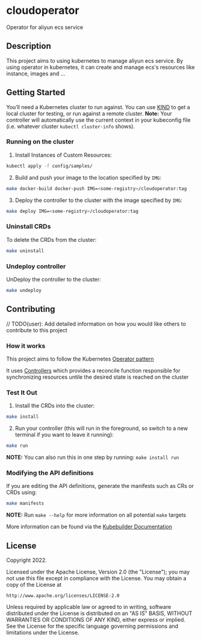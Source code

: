 # cloudoperator

Operator for aliyun ecs service

## Description

This project aims to using kubernetes to manage aliyun ecs service. By using operator in kubernetes, it can create and 
manage ecs's resources like instance, images and ...

## Getting Started

You’ll need a Kubernetes cluster to run against. You can use [KIND](https://sigs.k8s.io/kind) to get a local cluster for
testing, or run against a remote cluster.
**Note:** Your controller will automatically use the current context in your kubeconfig file (i.e. whatever
cluster `kubectl cluster-info` shows).

### Running on the cluster

1. Install Instances of Custom Resources:

```sh
kubectl apply -f config/samples/
```

2. Build and push your image to the location specified by `IMG`:

```sh
make docker-build docker-push IMG=<some-registry>/cloudoperator:tag
```

3. Deploy the controller to the cluster with the image specified by `IMG`:

```sh
make deploy IMG=<some-registry>/cloudoperator:tag
```

### Uninstall CRDs

To delete the CRDs from the cluster:

```sh
make uninstall
```

### Undeploy controller

UnDeploy the controller to the cluster:

```sh
make undeploy
```

## Contributing

// TODO(user): Add detailed information on how you would like others to contribute to this project

### How it works

This project aims to follow the
Kubernetes [Operator pattern](https://kubernetes.io/docs/concepts/extend-kubernetes/operator/)

It uses [Controllers](https://kubernetes.io/docs/concepts/architecture/controller/)
which provides a reconcile function responsible for synchronizing resources untile the desired state is reached on the
cluster

### Test It Out

1. Install the CRDs into the cluster:

```sh
make install
```

2. Run your controller (this will run in the foreground, so switch to a new terminal if you want to leave it running):

```sh
make run
```

**NOTE:** You can also run this in one step by running: `make install run`

### Modifying the API definitions

If you are editing the API definitions, generate the manifests such as CRs or CRDs using:

```sh
make manifests
```

**NOTE:** Run `make --help` for more information on all potential `make` targets

More information can be found via the [Kubebuilder Documentation](https://book.kubebuilder.io/introduction.html)

## License

Copyright 2022.

Licensed under the Apache License, Version 2.0 (the "License");
you may not use this file except in compliance with the License.
You may obtain a copy of the License at

    http://www.apache.org/licenses/LICENSE-2.0

Unless required by applicable law or agreed to in writing, software
distributed under the License is distributed on an "AS IS" BASIS,
WITHOUT WARRANTIES OR CONDITIONS OF ANY KIND, either express or implied.
See the License for the specific language governing permissions and
limitations under the License.

